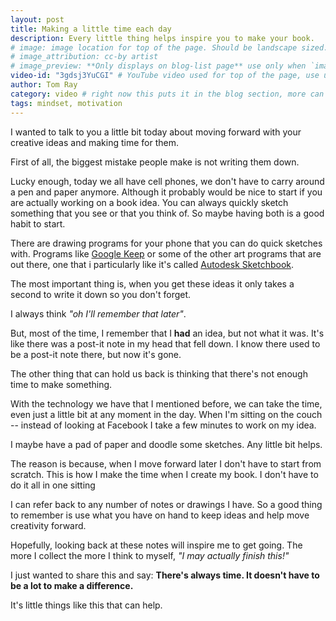```yaml
---
layout: post
title: Making a little time each day
description: Every little thing helps inspire you to make your book.
# image: image location for top of the page. Should be landscape sized. ex: http://placehold.it/506x285/E8117F/ffffff?text=image
# image_attribution: cc-by artist
# image_preview: **Only displays on blog-list page** use only when `image` and `video-id` images won't work. example: other video source besides YouTube is used.
video-id: "3gdsj3YuCGI" # YouTube video used for top of the page, use url ID only. This embeds responsive video and video thumbnail for preview.
author: Tom Ray
category: video # right now this puts it in the blog section, more can be created.
tags: mindset, motivation
---
```

I wanted to talk to
you a little bit today about moving
forward with your creative ideas and
making time for them.

First of all, the
biggest mistake people make is not
writing them down.

Lucky enough, today
we all have cell phones, we don't
have to carry around a pen and paper
anymore. Although it probably would be
nice to start if you are actually working on a
book idea. You can always quickly sketch
something that you see or
that you think of. So maybe having both is a good habit to start.

There are drawing programs for your phone that you can do
quick sketches with. Programs like [Google Keep](https://keep.google.com/)
or some of the other art programs that
are out there, one that i particularly
like it's called [Autodesk Sketchbook](https://www.sketchbook.com/mobile).

The most important thing is, when you get
these ideas it only takes a second to write it
down so you don't forget.

I always think _"oh I'll remember that later"_.

But, most of the time, I remember that
I **had** an idea, but not what it was. It's like there
was a post-it note in my head that fell
down. I know there used to be a
post-it note there, but now it's gone.

The other thing that can hold us back is thinking
that there's not enough time to make something.

With the technology we have that
I mentioned before, we can take the time, even just a little bit
at any moment in the day. When I'm sitting on
the couch -- instead of looking at Facebook
I take a few minutes to work on my idea.

I maybe have a pad of paper and doodle
some sketches. Any little bit helps.

The reason is because, when I move forward later I
don't have to start from scratch.
This is how I make the time when I
create my book. I don't have to do it all in one sitting

I can refer back to any number of
notes or drawings I have. So a good thing to remember is
use what you have on hand to keep ideas and help move
creativity forward.

Hopefully, looking back at these notes will inspire
me to get going. The more I collect
the more I think to myself, _"I may
actually finish this!"_

I just wanted to share this and say: **There's always time.
It doesn't have to
be a lot to make a difference.**

It's little things like this that can help.
